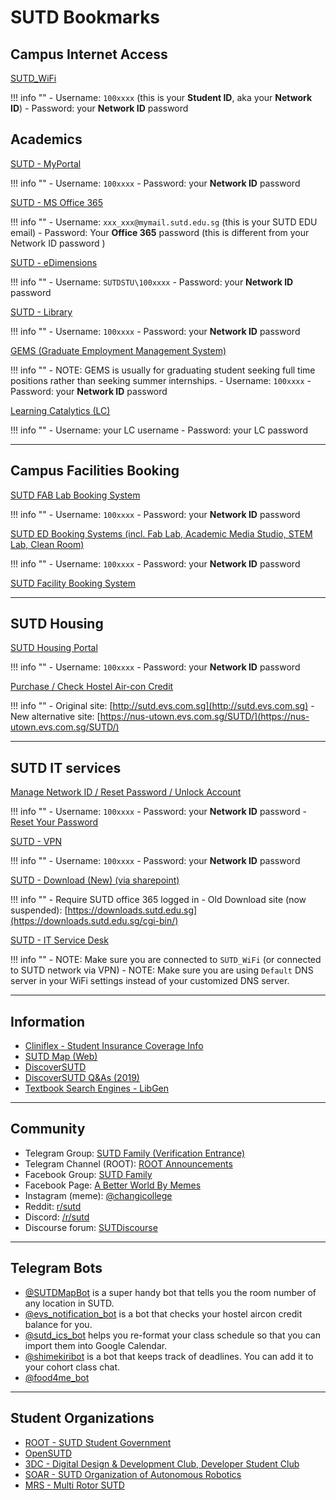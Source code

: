 # SUTD Bookmarks

## Campus Internet Access

[SUTD_WiFi](#)

!!! info ""
    - Username: `100xxxx` (this is your **Student ID**, aka your **Network ID**)
    - Password: your **Network ID** password

## Academics

[SUTD - MyPortal](https://myportal.sutd.edu.sg/psp/EPPRD/?cmd=login&languageCd=ENG)

!!! info ""
    - Username: `100xxxx`
    - Password: your **Network ID** password 

[SUTD - MS Office 365](http://portal.sutd.edu.sg/)

!!! info ""
    - Username: `xxx_xxx@mymail.sutd.edu.sg` (this is your SUTD EDU email)
    - Password: Your **Office 365** password (this is different from your Network ID password )

[SUTD - eDimensions](https://edimension.sutd.edu.sg/webapps/login/)

!!! info ""
    - Username: `SUTDSTU\100xxxx`
    - Password: your **Network ID** password 

[SUTD - Library](https://mylibrary.sutd.edu.sg)

!!! info ""
    - Username: `100xxxx`
    - Password: your **Network ID** password 

[GEMS (Graduate Employment Management System)](https://sutd-csm.symplicity.com/students/index.php)

!!! info ""
    - NOTE: GEMS is usually for graduating student seeking full time positions rather than seeking summer internships.
    - Username: `100xxxx`
    - Password: your **Network ID** password 

[Learning Catalytics (LC)](https://learningcatalytics.com/sign_in?login=true)

!!! info ""
    - Username: your LC username
    - Password: your LC password


---

## Campus Facilities Booking

[SUTD FAB Lab Booking System](https://edbooking.sutd.edu.sg/fablabbooking/Web/)

!!! info ""
    - Username: `100xxxx`
    - Password: your **Network ID** password 

[SUTD ED Booking Systems (incl. Fab Lab, Academic Media Studio, STEM Lab, Clean Room)](https://edbooking.sutd.edu.sg/edsystems/)

!!! info ""
    - Username: `100xxxx`
    - Password: your **Network ID** password 

[SUTD Facility Booking System](https://usermgmtsys.sutd.edu.sg/login)

---


## SUTD Housing

[SUTD Housing Portal](https://hms.sutd.edu.sg/studentportal/Default.aspx?Params=L9ezxPcQnQuRGKTzF%2b4sxeNblvAA%2b26c)

!!! info ""
    - Username: `100xxxx`
    - Password: your **Network ID** password 

[Purchase / Check Hostel Air-con Credit](http://sutd.evs.com.sg) 

!!! info ""
    - Original site: [http://sutd.evs.com.sg](http://sutd.evs.com.sg)
    - New alternative site: [https://nus-utown.evs.com.sg/SUTD/](https://nus-utown.evs.com.sg/SUTD/)


---

## SUTD IT services

[Manage Network ID / Reset Password / Unlock Account](https://studentselfhelp.sutd.edu.sg/showLogin.cc)

!!! info ""
    - Username: `100xxxx`
    - Password: your **Network ID** password 
    - [Reset Your Password](https://sams.sutd.edu.sg/AD_Reset_Help.html)

[SUTD - VPN](https://sutdvpn.sutd.edu.sg/student)

!!! info ""
    - Username: `100xxxx`
    - Password: your **Network ID** password 


[SUTD - Download (New) (via sharepoint)](https://sutdapac-my.sharepoint.com/:f:/g/personal/sysop_sutd_edu_sg/EiRx2NWoIuFJoOL_9s1CfRAB3rFNfl5-2VSl_A4XwUa7lg)

!!! info ""
    - Require SUTD office 365 logged in
    - Old Download site (now suspended): [https://downloads.sutd.edu.sg](https://downloads.sutd.edu.sg/cgi-bin/)

[SUTD - IT Service Desk](http://itservicedesk.sutd.edu.sg/)

!!! info ""
    - NOTE: Make sure you are connected to `SUTD_WiFi` (or connected to SUTD network via VPN)
    - NOTE: Make sure you are using `Default` DNS server in your WiFi settings instead of your customized DNS server.


---

## Information

- [Cliniflex - Student Insurance Coverage Info](https://www.mycg.com.sg/sutd#sutd/coverage)
- [SUTD Map (Web)](https://sutdmap.appspot.com)
- [DiscoverSUTD](https://discover.opensutd.org/)
- [DiscoverSUTD Q&As (2019)](https://hackmd.io/MT2rK-89QceRHcFNsXorfg?view#AMADiscoverSUTD)
- [Textbook Search Engines - LibGen](http://gen.lib.rus.ec)

---

## Community

- Telegram Group: [SUTD Family (Verification Entrance)](https://root.sutd.edu.sg/sutdfamily/)
- Telegram Channel (ROOT): [ROOT Announcements](https://t.me/SUTDROOTAnnouncements)
- Facebook Group: [SUTD Family](https://www.facebook.com/groups/522995557746987)
- Facebook Page: [A Better World By Memes](https://www.facebook.com/SUTDmemes/)
- Instagram (meme): [@changicollege](https://www.instagram.com/changicollege/)
- Reddit: [r/sutd](https://www.reddit.com/r/sutd/)
- Discord: [/r/sutd](https://discord.com/invite/gp6Yd3F)
- Discourse forum: [SUTDiscourse](https://sutdiscourse.org/login)
---

## Telegram Bots

- [@SUTDMapBot](https://t.me/SUTDMapBot) is a super handy bot that tells you the room number of any location in SUTD.
- [@evs_notification_bot](https://t.me/evs_notification_bot) is a bot that checks your hostel aircon credit balance for you.
- [@sutd_ics_bot](https://t.me/sutd_ics_bot) helps you re-format your class schedule so that you can import them into Google Calendar.
- [@shimekiribot](https://t.me/shimekiribot) is a bot that keeps track of deadlines. You can add it to your cohort class chat.
- [@food4me_bot](https://t.me/food4me_bot)


---


## Student Organizations 

- [ROOT - SUTD Student Government](https://root.sutd.edu.sg/)
- [OpenSUTD](https://opensutd.org/)
- [3DC - Digital Design & Development Club, Developer Student Club](https://3dcdsc.github.io/About/)
- [SOAR - SUTD Organization of Autonomous Robotics](https://soar.opensutd.org/)
- [MRS - Multi Rotor SUTD](https://multirotorsociety.github.io/)
